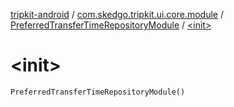 [tripkit-android](../../index.md) / [com.skedgo.tripkit.ui.core.module](../index.md) / [PreferredTransferTimeRepositoryModule](index.md) / [&lt;init&gt;](./-init-.md)

# &lt;init&gt;

`PreferredTransferTimeRepositoryModule()`